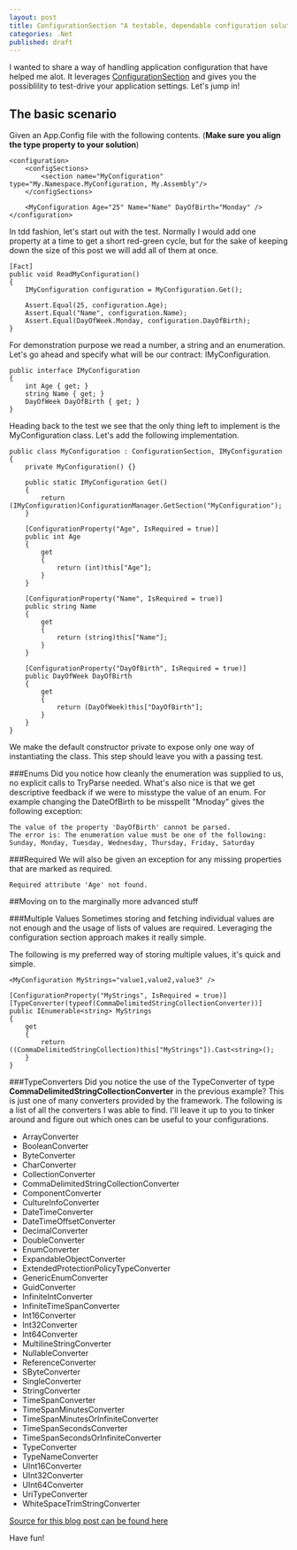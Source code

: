 ```yaml
---
layout: post
title: ConfigurationSection "A testable, dependable configuration solution"
categories: .Net
published: draft
---
```

I wanted to share a way of handling application configuration that have helped me alot. It leverages [ConfigurationSection](http://msdn.microsoft.com/en-us/library/system.configuration.configurationsection(v=vs.110).aspx) and gives you the possiblility to test-drive your application settings. Let's jump in!
## The basic scenario
Given an App.Config file with the following contents. (**Make sure you align the type property to your solution**)

	<configuration>
		<configSections>
	    	<section name="MyConfiguration" type="My.Namespace.MyConfiguration, My.Assembly"/>
		</configSections>
	  
		<MyConfiguration Age="25" Name="Name" DayOfBirth="Monday" />
	</configuration>

In tdd fashion, let's start out with the test. Normally I would add one property at a time to get a short red-green cycle, but for the sake of keeping down the size of this post we will add all of them at once.

	[Fact]
    public void ReadMyConfiguration()
    {
        IMyConfiguration configuration = MyConfiguration.Get();

        Assert.Equal(25, configuration.Age);
        Assert.Equal("Name", configuration.Name);
        Assert.Equal(DayOfWeek.Monday, configuration.DayOfBirth);
    }

For demonstration purpose we read a number, a string and an enumeration. Let's go ahead and specify what will be our contract: IMyConfiguration.

	public interface IMyConfiguration
    {
        int Age { get; }
        string Name { get; }
        DayOfWeek DayOfBirth { get; }
    }

Heading back to the test we see that the only thing left to implement is the MyConfiguration class. Let's add the following implementation.

    public class MyConfiguration : ConfigurationSection, IMyConfiguration
    {
        private MyConfiguration() {}

        public static IMyConfiguration Get()
        {
            return (IMyConfiguration)ConfigurationManager.GetSection("MyConfiguration");
        }

        [ConfigurationProperty("Age", IsRequired = true)]
        public int Age
        {
            get
            {
                return (int)this["Age"];
            }
        }

        [ConfigurationProperty("Name", IsRequired = true)]
        public string Name
        {
            get
            {
                return (string)this["Name"];
            }
        }

        [ConfigurationProperty("DayOfBirth", IsRequired = true)]
        public DayOfWeek DayOfBirth
        {
            get
            {
                return (DayOfWeek)this["DayOfBirth"];
            }
        }
    }

We make the default constructor private to expose only one way of instantiating the class. This step should leave you with a passing test.

###Enums
Did you notice how cleanly the enumeration was supplied to us, no explicit calls to TryParse needed. What's also nice is that we get descriptive feedback if we were to misstype the value of an enum. For example changing the DateOfBirth to be misspellt "Mnoday" gives the following exception:

	The value of the property 'DayOfBirth' cannot be parsed. 
	The error is: The enumeration value must be one of the following: 
	Sunday, Monday, Tuesday, Wednesday, Thursday, Friday, Saturday

###Required
We will also be given an exception for any missing properties that are marked as required.

	Required attribute 'Age' not found.

##Moving on to the marginally more advanced stuff

###Multiple Values
Sometimes storing and fetching individual values are not enough and the usage of lists of values are required. Leveraging the configuration section approach makes it really simple.

The following is my preferred way of storing multiple values, it's quick and simple.

	<MyConfiguration MyStrings="value1,value2,value3" />

	[ConfigurationProperty("MyStrings", IsRequired = true)]
	[TypeConverter(typeof(CommaDelimitedStringCollectionConverter))]
	public IEnumerable<string> MyStrings
    {
    	get
        {
        	return ((CommaDelimitedStringCollection)this["MyStrings"]).Cast<string>();
        }
	}	

###TypeConverters
Did you notice the use of the TypeConverter of type **CommaDelimitedStringCollectionConverter** in the previous example? This is just one of many converters provided by the framework. The following is a list of all the converters I was able to find. I'll leave it up to you to tinker around and figure out which ones can be useful to your configurations.

- ArrayConverter
- BooleanConverter
- ByteConverter
- CharConverter
- CollectionConverter
- CommaDelimitedStringCollectionConverter
- ComponentConverter
- CultureInfoConverter
- DateTimeConverter
- DateTimeOffsetConverter
- DecimalConverter
- DoubleConverter
- EnumConverter
- ExpandableObjectConverter
- ExtendedProtectionPolicyTypeConverter
- GenericEnumConverter
- GuidConverter
- InfiniteIntConverter
- InfiniteTimeSpanConverter
- Int16Converter
- Int32Converter
- Int64Converter
- MultilineStringConverter
- NullableConverter
- ReferenceConverter
- SByteConverter
- SingleConverter
- StringConverter
- TimeSpanConverter
- TimeSpanMinutesConverter
- TimeSpanMinutesOrInfiniteConverter
- TimeSpanSecondsConverter
- TimeSpanSecondsOrInfiniteConverter
- TypeConverter
- TypeNameConverter
- UInt16Converter
- UInt32Converter
- UInt64Converter
- UriTypeConverter
- WhiteSpaceTrimStringConverter

[Source for this blog post can be found here](https://github.com/Dashue/Blogging/tree/master/ConfigurationSection_Testable_and_Maintainable)

Have fun!